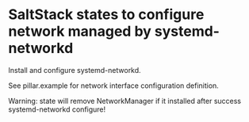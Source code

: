 # SaltStack states to configure network managed by systemd-networkd

Install and configure systemd-networkd.

See pillar.example for network interface configuration definition.

Warning: state will remove NetworkManager if it installed after success systemd-networkd configure!
